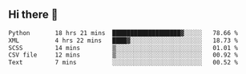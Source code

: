 ## Hi there 👋

<!--
**alihaqberdi/alihaqberdi** is a ✨ _special_ ✨ repository because its `README.md` (this file) appears on your GitHub profile.

Here are some ideas to get you started:

- 🔭 I’m currently working on ...
- 🌱 I’m currently learning ...
- 👯 I’m looking to collaborate on ...
- 🤔 I’m looking for help with ...
- 💬 Ask me about ...
- 📫 How to reach me: ...
- 😄 Pronouns: ...
- ⚡ Fun fact: ...
-->

<!--START_SECTION:waka-->

```txt
Python       18 hrs 21 mins  ███████████████████▓░░░░░   78.66 %
XML          4 hrs 22 mins   ████▓░░░░░░░░░░░░░░░░░░░░   18.73 %
SCSS         14 mins         ▒░░░░░░░░░░░░░░░░░░░░░░░░   01.01 %
CSV file     12 mins         ▒░░░░░░░░░░░░░░░░░░░░░░░░   00.92 %
Text         7 mins          ░░░░░░░░░░░░░░░░░░░░░░░░░   00.52 %
```

<!--END_SECTION:waka-->

